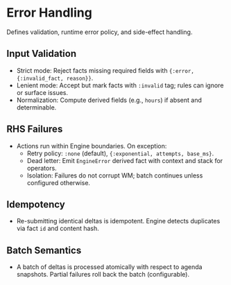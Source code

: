 # Error Handling

Defines validation, runtime error policy, and side-effect handling.

## Input Validation

- Strict mode: Reject facts missing required fields with `{:error, {:invalid_fact, reason}}`.
- Lenient mode: Accept but mark facts with `:invalid` tag; rules can ignore or surface issues.
- Normalization: Compute derived fields (e.g., `hours`) if absent and determinable.

## RHS Failures

- Actions run within Engine boundaries. On exception:
  - Retry policy: `:none` (default), `{:exponential, attempts, base_ms}`.
  - Dead letter: Emit `EngineError` derived fact with context and stack for operators.
  - Isolation: Failures do not corrupt WM; batch continues unless configured otherwise.

## Idempotency

- Re-submitting identical deltas is idempotent. Engine detects duplicates via fact `id` and content hash.

## Batch Semantics

- A batch of deltas is processed atomically with respect to agenda snapshots. Partial failures roll back the batch (configurable).
